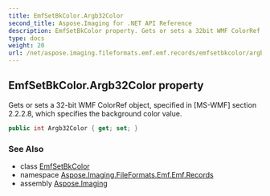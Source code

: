 ```yaml
---
title: EmfSetBkColor.Argb32Color
second_title: Aspose.Imaging for .NET API Reference
description: EmfSetBkColor property. Gets or sets a 32bit WMF ColorRef object specified in MSWMF section 2.2.2.8 which specifies the background color value
type: docs
weight: 20
url: /net/aspose.imaging.fileformats.emf.emf.records/emfsetbkcolor/argb32color/
---
```

## EmfSetBkColor.Argb32Color property

Gets or sets a 32-bit WMF ColorRef object, specified in [MS-WMF] section 2.2.2.8, which specifies the background color value.

```csharp
public int Argb32Color { get; set; }
```

### See Also

* class [EmfSetBkColor](../)
* namespace [Aspose.Imaging.FileFormats.Emf.Emf.Records](../../emfsetbkcolor/)
* assembly [Aspose.Imaging](../../../)


